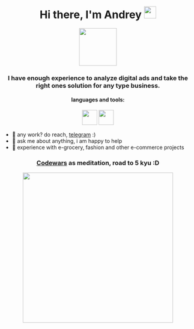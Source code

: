 <h1 align="center">Hi there, I'm Andrey 
<img src="https://github.com/blackcater/blackcater/raw/main/images/Hi.gif" height="32"/></h1>

<p align='center'>
  <img src='https://user-images.githubusercontent.com/5713670/87202985-820dcb80-c2b6-11ea-9f56-7ec461c497c3.gif' width='100'>
</p>
<h3 align="center">I have enough experience to analyze digital ads and take the right ones solution for any type business.</h3>





 <h4 align="center">languages and tools:</h4>
<p align='center'>
<code><img height="40" src="https://cdn.icon-icons.com/icons2/1381/PNG/512/python_94570.png"></code>
<code><img height="40" src="https://cdn.icon-icons.com/icons2/628/PNG/512/sql-file-black-rounded-rectangular-interface-symbol_icon-icons.com_57633.png"></code>
</p>

- 💼 any work? do reach, [telegram](https://t.me/meijinseem) :)
- 💬 ask me about anything, i am happy to help
- 🤝 experience with e-grocery, fashion and other e-commerce projects

<h3 align="center"><a href="https://www.codewars.com/users/meijinseem">Codewars<a> as meditation, road to 5 kyu :D </h3>
<p align='center'>
<img src='https://www.codewars.com/users/meijinseem/badges/large' width='400'>
</p>
  
